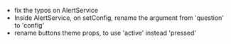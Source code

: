 - fix the typos on AlertService
- Inside AlertService, on setConfig, rename the argument from 'question' to 'config'
- rename buttons theme props, to use 'active' instead 'pressed'